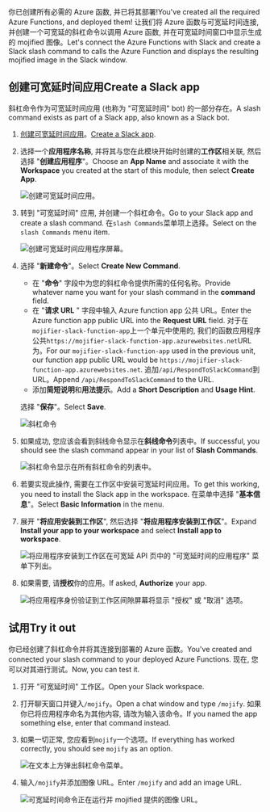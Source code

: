 <span data-ttu-id="48687-101">你已创建所有必需的 Azure 函数, 并已将其部署!</span><span class="sxs-lookup"><span data-stu-id="48687-101">You've created all the required Azure Functions, and deployed them!</span></span> <span data-ttu-id="48687-102">让我们将 Azure 函数与可宽延时间连接, 并创建一个可宽延的斜杠命令以调用 Azure 函数, 并在可宽延时间窗口中显示生成的 mojified 图像。</span><span class="sxs-lookup"><span data-stu-id="48687-102">Let's connect the Azure Functions with Slack and create a Slack slash command to calls the Azure Function and displays the resulting mojified image in the Slack window.</span></span> 

## <a name="create-a-slack-app"></a><span data-ttu-id="48687-103">创建可宽延时间应用</span><span class="sxs-lookup"><span data-stu-id="48687-103">Create a Slack app</span></span>

<span data-ttu-id="48687-104">斜杠命令作为可宽延时间应用 (也称为 "可宽延时间" bot) 的一部分存在。</span><span class="sxs-lookup"><span data-stu-id="48687-104">A slash command exists as part of a Slack app, also known as a Slack bot.</span></span> 

1. <span data-ttu-id="48687-105">[创建可宽延时间应用](https://api.slack.com/apps/new?azure-portal=true)。</span><span class="sxs-lookup"><span data-stu-id="48687-105">[Create a Slack app](https://api.slack.com/apps/new?azure-portal=true).</span></span>
2. <span data-ttu-id="48687-106">选择一个**应用程序名称**, 并将其与您在此模块开始时创建的**工作区**相关联, 然后选择 "**创建应用程序**"。</span><span class="sxs-lookup"><span data-stu-id="48687-106">Choose an **App Name** and associate it with the **Workspace** you created at the start of this module, then select **Create App**.</span></span>

    ![创建可宽延时间应用。](../media/8.create-slack-app.png)

3. <span data-ttu-id="48687-108">转到 "可宽延时间" 应用, 并创建一个斜杠命令。</span><span class="sxs-lookup"><span data-stu-id="48687-108">Go to your Slack app and create a slash command.</span></span> <span data-ttu-id="48687-109">在`slash Commands`菜单项上选择。</span><span class="sxs-lookup"><span data-stu-id="48687-109">Select on the `slash Commands` menu item.</span></span>

    ![创建可宽延时间应用程序屏幕。](../media/8.slash-commands.png)

4. <span data-ttu-id="48687-112">选择 "**新建命令**"。</span><span class="sxs-lookup"><span data-stu-id="48687-112">Select **Create New Command**.</span></span>

    - <span data-ttu-id="48687-113">在 "**命令**" 字段中为您的斜杠命令提供所需的任何名称。</span><span class="sxs-lookup"><span data-stu-id="48687-113">Provide whatever name you want for your slash command in the **command** field.</span></span>
    - <span data-ttu-id="48687-114">在 "**请求 URL** " 字段中输入 Azure function app 公共 URL。</span><span class="sxs-lookup"><span data-stu-id="48687-114">Enter the Azure function app public URL into the **Request URL** field.</span></span> <span data-ttu-id="48687-115">对于在`mojifier-slack-function-app`上一个单元中使用的, 我们的函数应用程序公共`https://mojifier-slack-function-app.azurewebsites.net`URL 为。</span><span class="sxs-lookup"><span data-stu-id="48687-115">For our `mojifier-slack-function-app` used in the previous unit, our function app public URL would be `https://mojifier-slack-function-app.azurewebsites.net`.</span></span> <span data-ttu-id="48687-116">追加`/api/RespondToSlackCommand`到 URL。</span><span class="sxs-lookup"><span data-stu-id="48687-116">Append `/api/RespondToSlackCommand` to the URL.</span></span>
    - <span data-ttu-id="48687-117">添加**简短说明**和**用法提示**。</span><span class="sxs-lookup"><span data-stu-id="48687-117">Add a **Short Description** and **Usage Hint**.</span></span>

    <span data-ttu-id="48687-118">选择 "**保存**"。</span><span class="sxs-lookup"><span data-stu-id="48687-118">Select **Save**.</span></span>

    ![斜杠命令](../media/8.create-slash-command.png)

5. <span data-ttu-id="48687-120">如果成功, 您应该会看到斜线命令显示在**斜线命令**列表中。</span><span class="sxs-lookup"><span data-stu-id="48687-120">If successful, you should see the slash command appear in your list of **Slash Commands**.</span></span>

    ![斜杠命令显示在所有斜杠命令的列表中。](../media/8.create-slash-commands-success.png)

6. <span data-ttu-id="48687-123">若要实现此操作, 需要在工作区中安装可宽延时间应用。</span><span class="sxs-lookup"><span data-stu-id="48687-123">To get this working, you need to install the Slack app in the workspace.</span></span> <span data-ttu-id="48687-124">在菜单中选择 "**基本信息**"。</span><span class="sxs-lookup"><span data-stu-id="48687-124">Select **Basic Information** in the menu.</span></span>

7. <span data-ttu-id="48687-125">展开 "**将应用安装到工作区**", 然后选择 "**将应用程序安装到工作区**"。</span><span class="sxs-lookup"><span data-stu-id="48687-125">Expand **Install your app to your workspace** and select **Install app to workspace**.</span></span>

   ![将应用程序安装到工作区在可宽延 API 页中的 "可宽延时间的应用程序" 菜单下列出。](../media/8.install-app-to-workspace.png)

8. <span data-ttu-id="48687-127">如果需要, 请**授权**你的应用。</span><span class="sxs-lookup"><span data-stu-id="48687-127">If asked, **Authorize** your app.</span></span>

   ![将应用程序身份验证到工作区间隙屏幕将显示 "授权" 或 "取消" 选项。](../media/8.authenticate-slack-app.png)

## <a name="try-it-out"></a><span data-ttu-id="48687-129">试用</span><span class="sxs-lookup"><span data-stu-id="48687-129">Try it out</span></span>

<span data-ttu-id="48687-130">你已经创建了斜杠命令并将其连接到部署的 Azure 函数。</span><span class="sxs-lookup"><span data-stu-id="48687-130">You've created and connected your slash command to your deployed Azure Functions.</span></span> <span data-ttu-id="48687-131">现在, 您可以对其进行测试。</span><span class="sxs-lookup"><span data-stu-id="48687-131">Now, you can test it.</span></span>

1. <span data-ttu-id="48687-132">打开 "可宽延时间" 工作区。</span><span class="sxs-lookup"><span data-stu-id="48687-132">Open your Slack workspace.</span></span>
2. <span data-ttu-id="48687-133">打开聊天窗口并键入`/mojify`。</span><span class="sxs-lookup"><span data-stu-id="48687-133">Open a chat window and type `/mojify`.</span></span> <span data-ttu-id="48687-134">如果你已将应用程序命名为其他内容, 请改为输入该命令。</span><span class="sxs-lookup"><span data-stu-id="48687-134">If you named the app something else, enter that command instead.</span></span>
3. <span data-ttu-id="48687-135">如果一切正常, 您应看到`mojify`一个选项。</span><span class="sxs-lookup"><span data-stu-id="48687-135">If everything has worked correctly, you should see `mojify` as an option.</span></span>

   ![在文本上方弹出斜杠命令菜单。](../media/8.slack-check-mojify.png)

4. <span data-ttu-id="48687-138">输入`/mojify`并添加图像 URL。</span><span class="sxs-lookup"><span data-stu-id="48687-138">Enter `/mojify` and add an image URL.</span></span>

   ![可宽延时间命令正在运行并 mojified 提供的图像 URL。](../media/8.slack-type-mojify.png)
